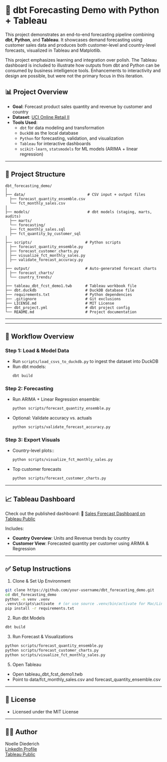 # 🧠 dbt Forecasting Demo with Python + Tableau

This project demonstrates an end-to-end forecasting pipeline combining **dbt**, **Python**, and **Tableau**. It showcases demand forecasting using customer sales data and produces both customer-level and country-level forecasts, visualized in Tableau and Matplotlib.  

This project emphasizes learning and integration over polish. The Tableau dashboard is included to illustrate how outputs from dbt and Python can be consumed by business intelligence tools. Enhancements to interactivity and design are possible, but were not the primary focus in this iteration.

## 📊 Project Overview

- **Goal**: Forecast product sales quantity and revenue by customer and country
- **Dataset**: [UCI Online Retail II](https://archive.ics.uci.edu/ml/datasets/Online+Retail+II)
- **Tools Used**:
  - `dbt` for data modeling and transformation
  - `DuckDB` as the local database
  - `Python` for forecasting, validation, and visualization
  - `Tableau` for interactive dashboards
  - `scikit-learn`, `statsmodels` for ML models (ARIMA + linear regression)

---

## 🔧 Project Structure

```
dbt_forecasting_demo/
│
├── data/                            # CSV input + output files
  ├── forecast_quantity_ensemble.csv
  └── fct_monthly_sales.csv
│  
├── models/                          # dbt models (staging, marts, audits)
  ├── marts/
  └── forecasting/
  ├── fct_monthly_sales.sql
  ├── fct_quantity_by_customer_sql
│ 
├── scripts/                        # Python scripts
│ ├── forecast_quantity_ensemble.py
│ ├── forecast_customer_charts.py
│ ├── visualize_fct_monthly_sales.py
│ ├── validate_forecast_accuracy.py
│
├── output/                         # Auto-generated forecast charts
│ ├── forecast_charts/
│ └── country_trends/
│
├── tableau_dbt_fcst_demo1.twb      # Tableau workbook file
├── dbt.duckdb                      # DuckDB database file
├── requirements.txt                # Python dependencies
├── .gitignore                      # Git exclusions
├── LICENSE.md                      # MIT License
├── dbt_project.yml                 # dbt project config
└── README.md                       # Project documentation
```

---


---

## 🔄 Workflow Overview

### Step 1: Load & Model Data
- Run `scripts/load_csvs_to_duckdb.py` to ingest the dataset into DuckDB
- Run dbt models:
  ```bash
  dbt build

### Step 2: Forecasting
- Run ARIMA + Linear Regression ensemble:
  ```bash
  python scripts/forecast_quantity_ensemble.py
- Optional: Validate accuracy vs. actuals
  ```bash
  python scripts/validate_forecast_accuracy.py

### Step 3: Export Visuals
- Country-level plots::
  ```bash
  python scripts/visualize_fct_monthly_sales.py
- Top customer forecasts
  ```bash
  python scripts/forecast_customer_charts.py

---

## 📈 Tableau Dashboard

Check out the published dashboard:
🔗 [Sales Forecast Dashboard on Tableau Public](https://public.tableau.com/app/profile/noelle.diederich/viz/tableau_dbt_fcst_demo1/SalesForecastDashboard)

Includes:
- **Country Overview**: Units and Revenue trends by country
- **Customer View**: Forecasted quantity per customer using ARIMA & Regression
---


## ✅ Setup Instructions
1. Clone & Set Up Environment
```bash
git clone https://github.com/your-username/dbt_forecasting_demo.git
cd dbt_forecasting_demo
python -m venv .venv
.venv\Scripts\activate  # (or use source .venv/bin/activate for Mac/Linux)
pip install -r requirements.txt
```
2. Run dbt Models
```bash
dbt build
```

3. Run Forecast & Visualizations
```bash
python scripts/forecast_quantity_ensemble.py
python scripts/forecast_customer_charts.py
python scripts/visualize_fct_monthly_sales.py
```
5.  Open Tableau
- Open tableau_dbt_fcst_demo1.twb
- Point to data/fct_monthly_sales.csv and forecast_quantity_ensemble.csv
---

## 🔐 License
- Licensed under the MIT License

---

## 🙋‍♀️ Author
Noelle Diederich  
[LinkedIn Profile](https://www.linkedin.com/in/noelle-diederich)  
[Tableau Public](https://public.tableau.com/app/profile/noelle.diederich)

